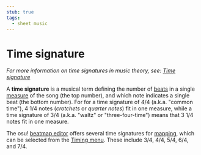 ```yaml
---
stub: true
tags:
  - sheet music
---
```


# Time signature

*For more information on time signatures in music theory, see: [Time signature](https://en.wikipedia.org/wiki/Time_signature)*

A **time signature** is a musical term defining the number of [beats](/wiki/Beat) in a single [measure](/wiki/Music_theory/Measure) of the song (the top number), and which note indicates a single beat (the bottom number). For for a time signature of 4/4 (a.k.a. "common time"), 4 1/4 notes (*crotchets* or *quarter notes*) fit in one measure, while a time signature of 3/4 (a.k.a. "waltz" or "three-four-time") means that 3 1/4 notes fit in one measure.

The osu! [beatmap editor](/wiki/Client/Beatmap_editor) offers several time signatures for [mapping](/wiki/Beatmapping), which can be selected from the [Timing menu](/wiki/Client/Beatmap_editor/Timing). These include 3/4, 4/4, 5/4, 6/4, and 7/4.
